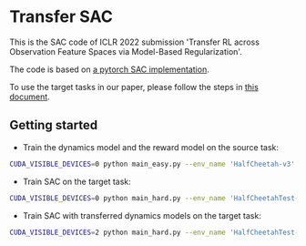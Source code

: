 # Transfer SAC
This is the SAC code of ICLR 2022 submission 'Transfer RL across Observation Feature Spaces via Model-Based Regularization'.

The code is based on [a pytorch SAC implementation](https://github.com/pranz24/pytorch-soft-actor-critic).

To use the target tasks in our paper, please follow the steps in [this document](https://github.com/si0wang/transfer_sac/blob/main/envs/test_env_setup.txt).

## Getting started ###
- Train the dynamics model and the reward model on the source task:
```bash
CUDA_VISIBLE_DEVICES=0 python main_easy.py --env_name 'HalfCheetah-v3' --exp_log_name exp_source_halfcheetah_0.txt
```
- Train SAC on the target task:
```bash
CUDA_VISIBLE_DEVICES=0 python main_hard.py --env_name 'HalfCheetahTest-v3' --exp_log_name exp_target_halfcheetah_0.txt
``` 
- Train SAC with transferred dynamics models on the target task:
```bash
CUDA_VISIBLE_DEVICES=2 python main_hard.py --env_name 'HalfCheetahTest-v3' --exp_log_name exp_transfer_halfcheetah_0.txt --is_transfer True --model_name HalfCheetah-v3-model.pt
``` 

